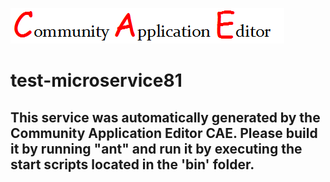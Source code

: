 ![CAE](https://github.com/PhilCAEOrg/microservice-test-microservice81/blob/master/img/logo.png)  

test-microservice81
===================


This service was automatically generated by the Community Application Editor CAE. Please build it by running "ant" and run it by executing the start scripts located in the 'bin' folder.
---------------
